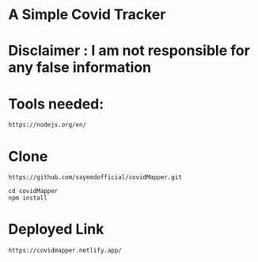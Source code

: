 # A Simple Covid Tracker
# Disclaimer : I am not responsible for any false information

# Tools needed:
```
https://nodejs.org/en/
```
# Clone
```
https://github.com/sayeedofficial/covidMapper.git
```
```
cd covidMapper
npm install
```
# Deployed Link 
```
https://covidmapper.netlify.app/
```